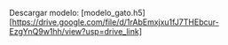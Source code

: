 Descargar modelo: [modelo_gato.h5][https://drive.google.com/file/d/1rAbEmxjxu1fJ7THEbcur-EzgYnQ9w1hh/view?usp=drive_link]
